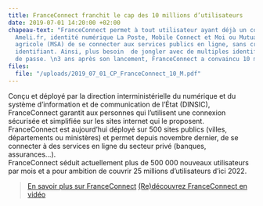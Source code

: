 ```yaml
---
title: FranceConnect franchit le cap des 10 millions d’utilisateurs
date: 2019-07-01 14:20:00 +02:00
chapeau-text: "FranceConnect permet à tout utilisateur ayant déjà un compte Impots.gouv.fr,
  Ameli.fr, identité numérique La Poste, Mobile Connect et Moi ou Mutualité sociale
  agricole (MSA) de se connecter aux services publics en ligne, sans créer de nouvel
  identifiant. Ainsi, plus besoin  de jongler avec de multiples identifiants et mots
  de passe. \n3 ans après son lancement, FranceConnect a convaincu 10 millions d’utilisateurs. "
files:
  file: "/uploads/2019_07_01_CP_FranceConnect_10_M.pdf"
---
```


Conçu et déployé par la direction interministérielle du numérique et du système d’information et de communication de l’État (DINSIC), FranceConnect garantit aux personnes qui l’utilisent une connexion sécurisée et simplifiée sur les sites internet qui le proposent.
FranceConnect est aujourd’hui déployé sur 500 sites publics (villes, départements ou ministères) et permet depuis novembre dernier, de se connecter à des services en ligne du secteur privé (banques, assurances…).   
FranceConnect séduit actuellement plus de 500 000 nouveaux utilisateurs par mois et a pour ambition de couvrir 25 millions d’utilisateurs d’ici 2022. 

> [En savoir plus sur FranceConnect](https://franceconnect.gouv.fr/)
> [(Re)découvrez FranceConnect en vidéo](https://www.dailymotion.com/video/x78xrdm)

